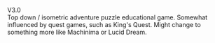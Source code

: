 V3.0  
Top down / isometric adventure puzzle educational game.
Somewhat influenced by quest games, such as King's Quest.
Might change to something more like Machinima or Lucid Dream.
